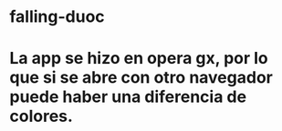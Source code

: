 # falling-duoc
# La app se hizo en opera gx, por lo que si se abre con otro navegador puede haber una diferencia de colores.
